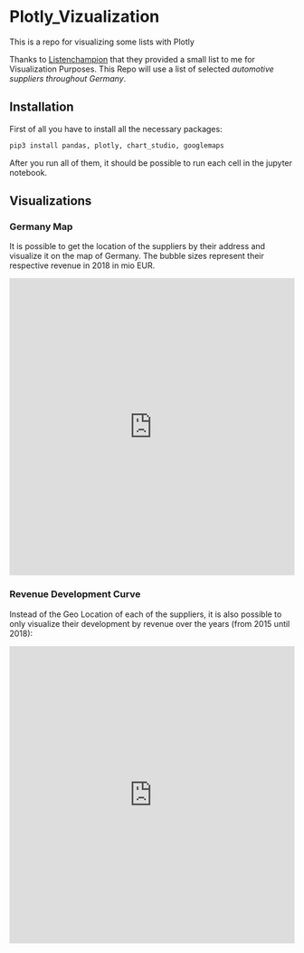 # Plotly_Vizualization
This is a repo for visualizing some lists with Plotly

Thanks to [Listenchampion](https://www.listenchampion.de) that they provided a small list to me for Visualization Purposes. This Repo will use a list of selected *automotive suppliers throughout Germany*. 

## Installation 

First of all you have to install all the necessary packages: 

``` python
pip3 install pandas, plotly, chart_studio, googlemaps
```
After you run all of them, it should be possible to run each cell in the jupyter notebook.

## Visualizations

### Germany Map
It is possible to get the location of the suppliers by their address and visualize it on the map of Germany. The bubble sizes represent their respective revenue in 2018 in mio EUR.

<dl>
  <iframe id="igraph" scrolling="no" style="border:none;" seamless="seamless" src="https://plotly.com/~lenlehm/13.embed" height="525" width="100%"></iframe>
</dl>

### Revenue Development Curve
Instead of the Geo Location of each of the suppliers, it is also possible to only visualize their development by revenue over the years (from 2015 until 2018): 

<iframe id="igraph" scrolling="no" style="border:none;" seamless="seamless" src="https://plotly.com/~lenlehm/9.embed&ampembedded=true" height="525" width="100%"></iframe>